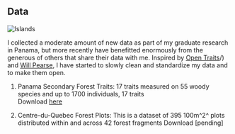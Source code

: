 ## Data  
![Islands](/images/ElJiral_paisaje_b_w3.png)  

I collected a moderate amount of new data as part of my graduate research in Panama, but more recently 
have benefitted enormously from the generous of others that share their data with me. Inspired by 
[Open Traits](https://opentraits.org)/) and [Will Pearse](http://pearselab.com/), I have started to slowly clean and standardize my data
 and to make them open. 

1. Panama Secondary Forest Traits: 17 traits measured on 55 woody species and up to 1700 individuals, 17 traits  
   Download [here](https://figshare.com/articles/Functional_Leaf_Traits_55_spp_in_central_Panama_/1402253)    
   
2. Centre-du-Quebec Forest Plots: This is a dataset of 395 100m^2^ plots distributed within and across 42 forest fragments 
   Download [pending]

